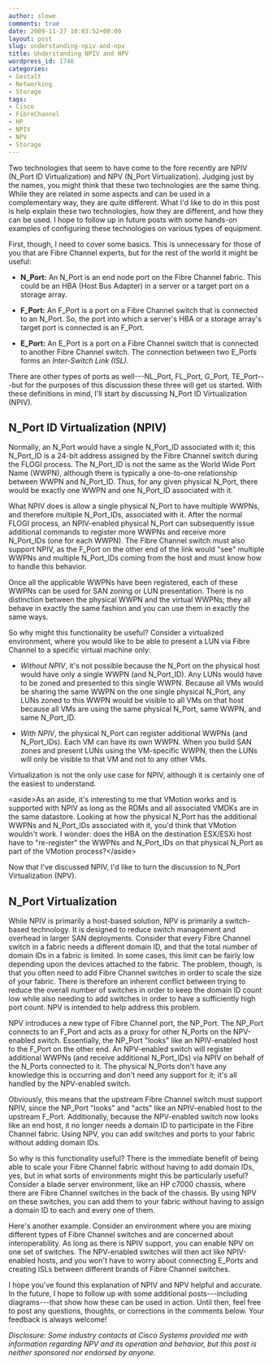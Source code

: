 ```yaml
---
author: slowe
comments: true
date: 2009-11-27 10:03:52+00:00
layout: post
slug: understanding-npiv-and-npv
title: Understanding NPIV and NPV
wordpress_id: 1746
categories:
- Gestalt
- Networking
- Storage
tags:
- Cisco
- FibreChannel
- HP
- NPIV
- NPV
- Storage
---
```


Two technologies that seem to have come to the fore recently are NPIV (N\_Port ID Virtualization) and NPV (N_Port Virtualization). Judging just by the names, you might think that these two technologies are the same thing. While they are related in some aspects and can be used in a complementary way, they are quite different. What I'd like to do in this post is help explain these two technologies, how they are different, and how they can be used. I hope to follow up in future posts with some hands-on examples of configuring these technologies on various types of equipment.

First, though, I need to cover some basics. This is unnecessary for those of you that are Fibre Channel experts, but for the rest of the world it might be useful:

* **N_Port:** An N_Port is an end node port on the Fibre Channel fabric. This could be an HBA (Host Bus Adapter) in a server or a target port on a storage array.

* **F_Port:** An F\_Port is a port on a Fibre Channel switch that is connected to an N\_Port. So, the port into which a server's HBA or a storage array's target port is connected is an F_Port.

* **E_Port:** An E\_Port is a port on a Fibre Channel switch that is connected to another Fibre Channel switch. The connection between two E\_Ports forms an _Inter-Switch Link (ISL)_.

There are other types of ports as well---NL\_Port, FL\_Port, G\_Port, TE\_Port---but for the purposes of this discussion these three will get us started. With these definitions in mind, I'll start by discussing N_Port ID Virtualization (NPIV).

## N_Port ID Virtualization (NPIV)

Normally, an N_Port would have a single N_Port_ID associated with it; this N_Port_ID is a 24-bit address assigned by the Fibre Channel switch during the FLOGI process. The N_Port_ID is not the same as the World Wide Port Name (WWPN), although there is typically a one-to-one relationship between WWPN and N_Port_ID. Thus, for any given physical N_Port, there would be exactly one WWPN and one N_Port_ID associated with it.

What NPIV does is allow a single physical N_Port to have multiple WWPNs, and therefore multiple N_Port_IDs, associated with it. After the normal FLOGI process, an NPIV-enabled physical N_Port can subsequently issue additional commands to register more WWPNs and receive more N_Port_IDs (one for each WWPN). The Fibre Channel switch must also support NPIV, as the F_Port on the other end of the link would "see" multiple WWPNs and multiple N_Port_IDs coming from the host and must know how to handle this behavior.

Once all the applicable WWPNs have been registered, each of these WWPNs can be used for SAN zoning or LUN presentation. There is no distinction between the physical WWPN and the virtual WWPNs; they all behave in exactly the same fashion and you can use them in exactly the same ways.

So why might this functionality be useful? Consider a virtualized environment, where you would like to be able to present a LUN via Fibre Channel to a specific virtual machine only:

* _Without NPIV_, it's not possible because the N_Port on the physical host would have only a single WWPN (and N_Port_ID). Any LUNs would have to be zoned and presented to this single WWPN. Because all VMs would be sharing the same WWPN on the one single physical N_Port, any LUNs zoned to this WWPN would be visible to all VMs on that host because all VMs are using the same physical N_Port, same WWPN, and same N_Port_ID.

* _With NPIV_, the physical N_Port can register additional WWPNs (and N_Port_IDs). Each VM can have its own WWPN. When you build SAN zones and present LUNs using the VM-specific WWPN, then the LUNs will only be visible to that VM and not to any other VMs.

Virtualization is not the only use case for NPIV, although it is certainly one of the easiest to understand.

&lt;aside&gt;As an aside, it's interesting to me that VMotion works and is supported with NPIV as long as the RDMs and all associated VMDKs are in the same datastore. Looking at how the physical N_Port has the additional WWPNs and N_Port_IDs associated with it, you'd think that VMotion wouldn't work. I wonder: does the HBA on the destination ESX/ESXi host have to "re-register" the WWPNs and N_Port_IDs on that physical N_Port as part of the VMotion process?&lt;/aside&gt;

Now that I've discussed NPIV, I'd like to turn the discussion to N_Port Virtualization (NPV).

## N_Port Virtualization

While NPIV is primarily a host-based solution, NPV is primarily a switch-based technology. It is designed to reduce switch management and overhead in larger SAN deployments. Consider that every Fibre Channel switch in a fabric needs a different domain ID, and that the total number of domain IDs in a fabric is limited. In some cases, this limit can be fairly low depending upon the devices attached to the fabric. The problem, though, is that you often need to add Fibre Channel switches in order to scale the size of your fabric. There is therefore an inherent conflict between trying to reduce the overall number of switches in order to keep the domain ID count low while also needing to add switches in order to have a sufficiently high port count. NPV is intended to help address this problem.

NPV introduces a new type of Fibre Channel port, the NP_Port. The NP_Port connects to an F_Port and acts as a proxy for other N_Ports on the NPV-enabled switch. Essentially, the NP_Port "looks" like an NPIV-enabled host to the F_Port on the other end. An NPV-enabled switch will register additional WWPNs (and receive additional N_Port_IDs) via NPIV on behalf of the N_Ports connected to it. The physical N_Ports don't have any knowledge this is occurring and don't need any support for it; it's all handled by the NPV-enabled switch.

Obviously, this means that the upstream Fibre Channel switch must support NPIV, since the NP_Port "looks" and "acts" like an NPIV-enabled host to the upstream F_Port. Additionally, because the NPV-enabled switch now looks like an end host, it no longer needs a domain ID to participate in the Fibre Channel fabric. Using NPV, you can add switches and ports to your fabric without adding domain IDs.

So why is this functionality useful? There is the immediate benefit of being able to scale your Fibre Channel fabric without having to add domain IDs, yes, but in what sorts of environments might this be particularly useful? Consider a blade server environment, like an HP c7000 chassis, where there are Fibre Channel switches in the back of the chassis. By using NPV on these switches, you can add them to your fabric without having to assign a domain ID to each and every one of them.

Here's another example. Consider an environment where you are mixing different types of Fibre Channel switches and are concerned about interoperability. As long as there is NPIV support, you can enable NPV on one set of switches. The NPV-enabled switches will then act like NPIV-enabled hosts, and you won't have to worry about connecting E_Ports and creating ISLs between different brands of Fibre Channel switches.

I hope you've found this explanation of NPIV and NPV helpful and accurate. In the future, I hope to follow up with some additional posts---including diagrams---that show how these can be used in action. Until then, feel free to post any questions, thoughts, or corrections in the comments below. Your feedback is always welcome!

_Disclosure: Some industry contacts at Cisco Systems provided me with information regarding NPV and its operation and behavior, but this post is neither sponsored nor endorsed by anyone._
